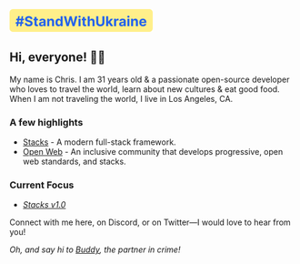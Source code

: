 [![Stand With Ukraine](https://raw.githubusercontent.com/vshymanskyy/StandWithUkraine/main/badges/StandWithUkraine.svg)](https://stand-with-ukraine.pp.ua)

## Hi, everyone! 👋🏼

My name is Chris. I am 31 years old & a passionate open-source developer who loves to travel the world, learn about new cultures & eat good food. When I am not traveling the world, I live in Los Angeles, CA.

### A few highlights

- [Stacks](https://github.com/stacksjs/stacks) - A modern full-stack framework.
- [Open Web](https://github.com/ow3org) - An inclusive community that develops progressive, open web standards, and stacks.

### Current Focus

- [_Stacks v1.0_](https://github.com/stacksjs/stacks)

Connect with me here, on Discord, or on Twitter—I would love to hear from you!

_Oh, and say hi to [Buddy](https://www.instagram.com/somebuddyspecial/), the partner in crime!_
